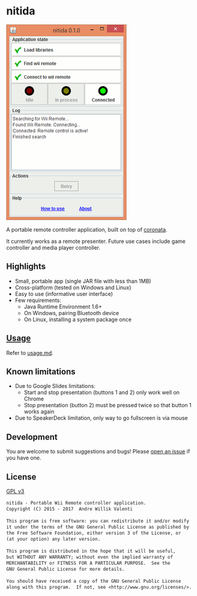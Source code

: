# nitida
<img alt="Screenshot of nitida window" src="doc/nitida-screenshot.gif" width="320" height="520">

A portable remote controller application, built on top of
[coronata](../coronata).

It currently works as a remote presenter.
Future use cases include game controller and media player controller.

## Highlights
- Small, portable app (single JAR file with less than 1MB)
- Cross-platform (tested on Windows and Linux)
- Easy to use (informative user interface)
- Few requirements:
  - Java Runtime Environment 1.6+
  - On Windows, pairing Bluetooth device
  - On Linux, installing a system package once

## [Usage](src/main/resources/com/github/awvalenti/bauhinia/nitida/usage.md)
Refer to [usage.md](src/main/resources/com/github/awvalenti/bauhinia/nitida/usage.md).

## Known limitations
* Due to Google Slides limitations:
  * Start and stop presentation (buttons 1 and 2) only work well on Chrome
  * Stop presentation (button 2) must be pressed twice so that button 1
    works again
* Due to SpeakerDeck limitation, only way to go fullscreen is via mouse

## Development
You are welcome to submit suggestions and bugs! Please [open an issue](../../../issues)
if you have one.

## License
[GPL v3](http://www.gnu.org/licenses/gpl-3.0.en.html)

```
nitida - Portable Wii Remote controller application.
Copyright (C) 2015 - 2017  Andre Willik Valenti

This program is free software: you can redistribute it and/or modify
it under the terms of the GNU General Public License as published by
the Free Software Foundation, either version 3 of the License, or
(at your option) any later version.

This program is distributed in the hope that it will be useful,
but WITHOUT ANY WARRANTY; without even the implied warranty of
MERCHANTABILITY or FITNESS FOR A PARTICULAR PURPOSE.  See the
GNU General Public License for more details.

You should have received a copy of the GNU General Public License
along with this program.  If not, see <http://www.gnu.org/licenses/>.
```
